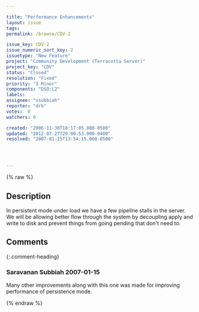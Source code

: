 ```yaml
---

title: "Performance Enhancements"
layout: issue
tags: 
permalink: /browse/CDV-2

issue_key: CDV-2
issue_numeric_sort_key: 2
issuetype: "New Feature"
project: "Community Development (Terracotta Server)"
project_key: "CDV"
status: "Closed"
resolution: "Fixed"
priority: "3 Minor"
components: "DSO:L2"
labels: 
assignee: "ssubbiah"
reporter: "drb"
votes:  0
watchers: 0

created: "2006-11-30T18:17:05.000-0500"
updated: "2012-07-27T20:00:53.000-0400"
resolved: "2007-01-15T13:54:15.000-0500"




---
```


{% raw %}

## Description

<div markdown="1" class="description">

In persistent mode under load we have a few pipeline stalls in the server. We will be allowing better
flow through the system by decoupling apply and write to disk and prevent things from going pending
that don't need to.

</div>

## Comments


{:.comment-heading}
### **Saravanan Subbiah** <span class="date">2007-01-15</span>

<div markdown="1" class="comment">

Many other improvements along with this one was made for improving performance of persistence mode.

</div>



{% endraw %}
